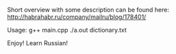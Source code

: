 Short overview with some description can be found here:
http://habrahabr.ru/company/mailru/blog/178401/

Usage:
g++ main.cpp
./a.out dictionary.txt


Enjoy!
Learn Russian!
